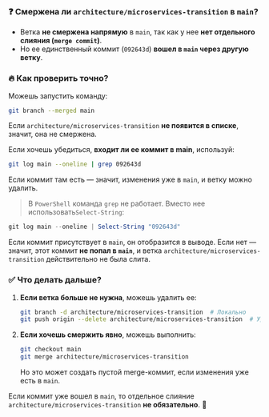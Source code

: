 ### ❓ Смержена ли `architecture/microservices-transition` в `main`?

- Ветка **не смержена напрямую** в `main`, так как у нее **нет отдельного слияния (`merge commit`)**.
- Но ее единственный коммит (`092643d`) **вошел в `main` через другую ветку**.

### 🔥 Как проверить точно?

Можешь запустить команду:

```sh
git branch --merged main
```

Если `architecture/microservices-transition` **не появится в списке**, значит, она не смержена.

Если хочешь убедиться, **входит ли ее коммит в main**, используй:

```sh
git log main --oneline | grep 092643d
```

Если коммит там есть — значит, изменения уже в `main`, и ветку можно удалить.

>В `PowerShell` команда `grep` не работает. Вместо нее использовать`Select-String`:

```powershell
git log main --oneline | Select-String "092643d"
```

Если коммит присутствует в `main`, он отобразится в выводе. Если нет — значит, этот коммит **не попал в `main`**, и ветка `architecture/microservices-transition` действительно не была слита.
### ✅ Что делать дальше?

1. **Если ветка больше не нужна**, можешь удалить ее:
    
    ```sh
    git branch -d architecture/microservices-transition  # Локально
    git push origin --delete architecture/microservices-transition  # Удалить на сервере
    ```
    
2. **Если хочешь смержить явно**, можешь выполнить:
    
    ```sh
    git checkout main
    git merge architecture/microservices-transition
    ```
    
    Но это может создать пустой merge-коммит, если изменения уже есть в `main`.

Если коммит уже вошел в `main`, то отдельное слияние `architecture/microservices-transition` **не обязательно**. 🚀